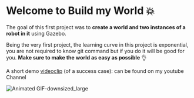 # Welcome to Build my World :boom:

The goal of this first project was to **create a world and two instances of a robot in it** using Gazebo.

Being the very first project, the learning curve in this project is exponential, you are not required to know git command but if you do it will be good for you. **Make sure to make the world as easy as possible** :ok_hand:

A short demo [videoclip](https://www.youtube.com/watch?v=2bB7KnZmxT4) (of a success case): can be found on my youtube Channel

![Animated GIF-downsized_large](https://user-images.githubusercontent.com/51816415/77524591-820ccb80-6e7f-11ea-98c4-4b86c8cf0b98.gif)
